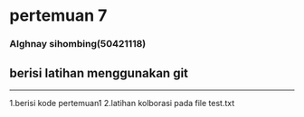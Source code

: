 # pertemuan 7
### Alghnay sihombing(50421118)

## berisi latihan menggunakan git
---
1.berisi kode pertemuan1
2.latihan kolborasi pada file test.txt